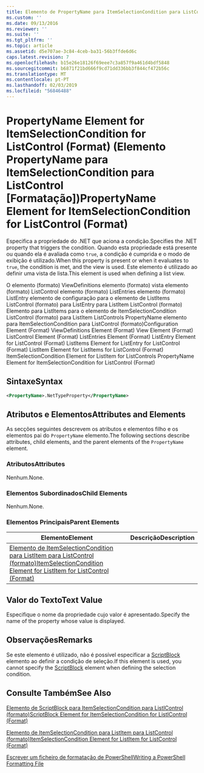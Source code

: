 ```yaml
---
title: Elemento de PropertyName para ItemSelectionCondition para ListControl (formato) | Documentos da Microsoft
ms.custom: ''
ms.date: 09/13/2016
ms.reviewer: ''
ms.suite: ''
ms.tgt_pltfrm: ''
ms.topic: article
ms.assetid: d5e707ae-3c84-4ceb-ba31-56b3ffde6d6c
caps.latest.revision: 7
ms.openlocfilehash: b15e26e18126f69eee7c3a857f9a461d4bdf5848
ms.sourcegitcommit: b6871f21bd666f9cd71dd336bb3f844cf472b56c
ms.translationtype: MT
ms.contentlocale: pt-PT
ms.lasthandoff: 02/03/2019
ms.locfileid: "56846488"
---
```

# <a name="propertyname-element-for-itemselectioncondition-for-listcontrol-format"></a><span data-ttu-id="ac2d5-102">PropertyName Element for ItemSelectionCondition for ListControl (Format) (Elemento PropertyName para ItemSelectionCondition para ListControl [Formatação])</span><span class="sxs-lookup"><span data-stu-id="ac2d5-102">PropertyName Element for ItemSelectionCondition for ListControl (Format)</span></span>

<span data-ttu-id="ac2d5-103">Especifica a propriedade do .NET que aciona a condição.</span><span class="sxs-lookup"><span data-stu-id="ac2d5-103">Specifies the .NET property that triggers the condition.</span></span> <span data-ttu-id="ac2d5-104">Quando esta propriedade está presente ou quando ela é avaliada como `true`, a condição é cumprida e o modo de exibição é utilizado.</span><span class="sxs-lookup"><span data-stu-id="ac2d5-104">When this property is present or when it evaluates to `true`, the condition is met, and the view is used.</span></span> <span data-ttu-id="ac2d5-105">Este elemento é utilizado ao definir uma vista de lista.</span><span class="sxs-lookup"><span data-stu-id="ac2d5-105">This element is used when defining a list view.</span></span>

<span data-ttu-id="ac2d5-106">O elemento (formato) ViewDefinitions elemento (formato) vista elemento (formato) ListControl elemento (formato) ListEntries elemento (formato) ListEntry elemento de configuração para o elemento de ListItems ListControl (formato) para ListEntry para ListItem ListControl (formato) Elemento para ListItems para o elemento de ItemSelectionCondition ListControl (formato) para ListItem ListControls PropertyName elemento para ItemSelectionCondition para ListControl (formato)</span><span class="sxs-lookup"><span data-stu-id="ac2d5-106">Configuration Element (Format) ViewDefinitions Element (Format) View Element (Format) ListControl Element (Format) ListEntries Element (Format) ListEntry Element for ListControl (Format) ListItems Element for ListEntry for ListControl (Format) ListItem Element for ListItems for ListControl (Format) ItemSelectionCondition Element for ListItem for ListControls PropertyName Element for ItemSelectionCondition for ListControl (Format)</span></span>

## <a name="syntax"></a><span data-ttu-id="ac2d5-107">Sintaxe</span><span class="sxs-lookup"><span data-stu-id="ac2d5-107">Syntax</span></span>

```xml
<PropertyName>.NetTypeProperty</PropertyName>
```

## <a name="attributes-and-elements"></a><span data-ttu-id="ac2d5-108">Atributos e Elementos</span><span class="sxs-lookup"><span data-stu-id="ac2d5-108">Attributes and Elements</span></span>

<span data-ttu-id="ac2d5-109">As secções seguintes descrevem os atributos e elementos filho e os elementos pai do `PropertyName` elemento.</span><span class="sxs-lookup"><span data-stu-id="ac2d5-109">The following sections describe attributes, child elements, and the parent elements of the `PropertyName` element.</span></span>

### <a name="attributes"></a><span data-ttu-id="ac2d5-110">Atributos</span><span class="sxs-lookup"><span data-stu-id="ac2d5-110">Attributes</span></span>

<span data-ttu-id="ac2d5-111">Nenhum.</span><span class="sxs-lookup"><span data-stu-id="ac2d5-111">None.</span></span>

### <a name="child-elements"></a><span data-ttu-id="ac2d5-112">Elementos Subordinados</span><span class="sxs-lookup"><span data-stu-id="ac2d5-112">Child Elements</span></span>

<span data-ttu-id="ac2d5-113">Nenhum.</span><span class="sxs-lookup"><span data-stu-id="ac2d5-113">None.</span></span>

### <a name="parent-elements"></a><span data-ttu-id="ac2d5-114">Elementos Principais</span><span class="sxs-lookup"><span data-stu-id="ac2d5-114">Parent Elements</span></span>

|<span data-ttu-id="ac2d5-115">Elemento</span><span class="sxs-lookup"><span data-stu-id="ac2d5-115">Element</span></span>|<span data-ttu-id="ac2d5-116">Descrição</span><span class="sxs-lookup"><span data-stu-id="ac2d5-116">Description</span></span>|
|-------------|-----------------|
|[<span data-ttu-id="ac2d5-117">Elemento de ItemSelectionCondition para ListItem para ListControl (formato)</span><span class="sxs-lookup"><span data-stu-id="ac2d5-117">ItemSelectionCondition Element for ListItem for ListControl (Format)</span></span>](./itemselectioncondition-element-for-listitem-for-listcontrol-format.md)||

## <a name="text-value"></a><span data-ttu-id="ac2d5-118">Valor do Texto</span><span class="sxs-lookup"><span data-stu-id="ac2d5-118">Text Value</span></span>

<span data-ttu-id="ac2d5-119">Especifique o nome da propriedade cujo valor é apresentado.</span><span class="sxs-lookup"><span data-stu-id="ac2d5-119">Specify the name of the property whose value is displayed.</span></span>

## <a name="remarks"></a><span data-ttu-id="ac2d5-120">Observações</span><span class="sxs-lookup"><span data-stu-id="ac2d5-120">Remarks</span></span>

<span data-ttu-id="ac2d5-121">Se este elemento é utilizado, não é possível especificar a [ScriptBlock](./scriptblock-element-for-itemselectioncondition-for-listcontrol-format.md) elemento ao definir a condição de seleção.</span><span class="sxs-lookup"><span data-stu-id="ac2d5-121">If this element is used, you cannot specify the [ScriptBlock](./scriptblock-element-for-itemselectioncondition-for-listcontrol-format.md) element when defining the selection condition.</span></span>

## <a name="see-also"></a><span data-ttu-id="ac2d5-122">Consulte Também</span><span class="sxs-lookup"><span data-stu-id="ac2d5-122">See Also</span></span>

[<span data-ttu-id="ac2d5-123">Elemento de ScriptBlock para ItemSelectionCondition para ListIControl (formato)</span><span class="sxs-lookup"><span data-stu-id="ac2d5-123">ScriptBlock Element for ItemSelectionCondition for ListIControl (Format)</span></span>](./scriptblock-element-for-itemselectioncondition-for-listcontrol-format.md)

[<span data-ttu-id="ac2d5-124">Elemento de ItemSelectionCondition para ListItem para ListControl (formato)</span><span class="sxs-lookup"><span data-stu-id="ac2d5-124">ItemSelectionCondition Element for ListItem for ListControl (Format)</span></span>](./itemselectioncondition-element-for-listitem-for-listcontrol-format.md)

[<span data-ttu-id="ac2d5-125">Escrever um ficheiro de formatação de PowerShell</span><span class="sxs-lookup"><span data-stu-id="ac2d5-125">Writing a PowerShell Formatting File</span></span>](./writing-a-powershell-formatting-file.md)
